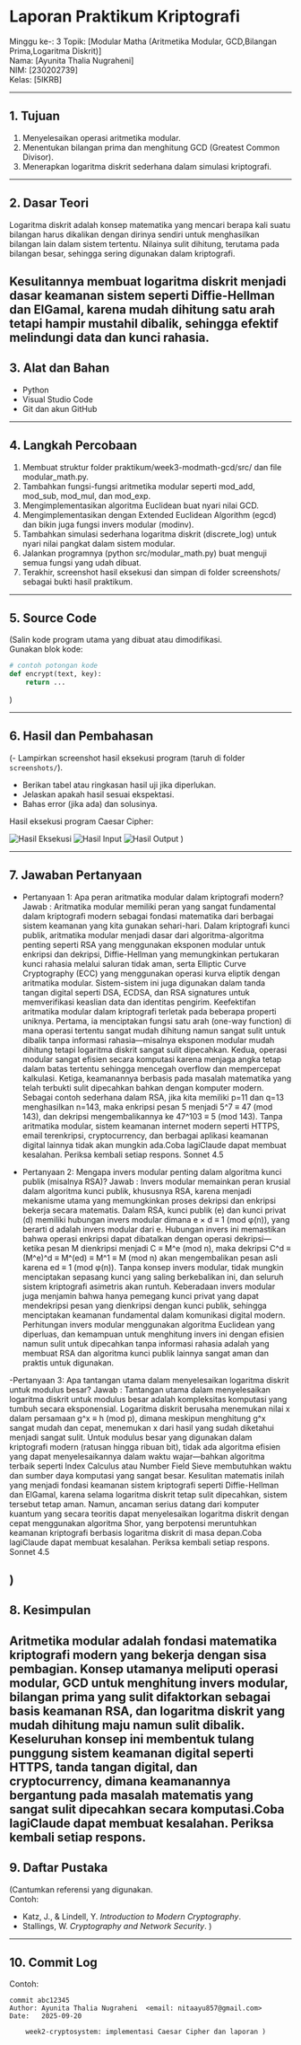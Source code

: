 # Laporan Praktikum Kriptografi
Minggu ke-: 3 
Topik: [Modular Matha (Aritmetika Modular, GCD,Bilangan Prima,Logaritma Diskrit)]  
Nama: [Ayunita Thalia Nugraheni]  
NIM: [230202739]  
Kelas: [5IKRB]  

---

## 1. Tujuan
1. Menyelesaikan operasi aritmetika modular.
2. Menentukan bilangan prima dan menghitung GCD (Greatest Common Divisor).
3. Menerapkan logaritma diskrit sederhana dalam simulasi kriptografi.

---

## 2. Dasar Teori
Logaritma diskrit adalah konsep matematika yang mencari berapa kali suatu bilangan harus dikalikan dengan dirinya sendiri untuk menghasilkan bilangan lain dalam sistem tertentu. Nilainya sulit dihitung, terutama pada bilangan besar, sehingga sering digunakan dalam kriptografi.

Kesulitannya membuat logaritma diskrit menjadi dasar keamanan sistem seperti Diffie-Hellman dan ElGamal, karena mudah dihitung satu arah tetapi hampir mustahil dibalik, sehingga efektif melindungi data dan kunci rahasia.
---

## 3. Alat dan Bahan
- Python   
- Visual Studio Code   
- Git dan akun GitHub  
---

## 4. Langkah Percobaan  
1. Membuat struktur folder praktikum/week3-modmath-gcd/src/ dan file modular_math.py.
2. Tambahkan fungsi-fungsi aritmetika modular seperti mod_add, mod_sub, mod_mul, dan mod_exp.
3. Mengimplementasikan algoritma Euclidean buat nyari nilai GCD.
4. Mengimplementasikan dengan Extended Euclidean Algorithm (egcd) dan bikin juga fungsi invers modular (modinv).
5. Tambahkan simulasi sederhana logaritma diskrit (discrete_log) untuk nyari nilai pangkat dalam sistem modular.
6. Jalankan programnya (python src/modular_math.py) buat menguji semua fungsi yang udah dibuat.
7. Terakhir, screenshot hasil eksekusi dan simpan di folder screenshots/ sebagai bukti hasil praktikum.

---

## 5. Source Code
(Salin kode program utama yang dibuat atau dimodifikasi.  
Gunakan blok kode:

```python
# contoh potongan kode
def encrypt(text, key):
    return ...
```
)

---

## 6. Hasil dan Pembahasan
(- Lampirkan screenshot hasil eksekusi program (taruh di folder `screenshots/`).  
- Berikan tabel atau ringkasan hasil uji jika diperlukan.  
- Jelaskan apakah hasil sesuai ekspektasi.  
- Bahas error (jika ada) dan solusinya. 

Hasil eksekusi program Caesar Cipher:

![Hasil Eksekusi](Screenshots/Eksekusi.png)
![Hasil Input](screenshots/input.png)
![Hasil Output](screenshots/output.png)
)

---

## 7. Jawaban Pertanyaan
- Pertanyaan 1: Apa peran aritmatika modular dalam kriptografi modern?
  Jawab : Aritmatika modular memiliki peran yang sangat fundamental dalam kriptografi modern sebagai fondasi matematika dari berbagai sistem keamanan yang kita gunakan sehari-hari. Dalam kriptografi kunci publik, aritmatika modular menjadi dasar dari algoritma-algoritma penting seperti RSA yang menggunakan eksponen modular untuk enkripsi dan dekripsi, Diffie-Hellman yang memungkinkan pertukaran kunci rahasia melalui saluran tidak aman, serta Elliptic Curve Cryptography (ECC) yang menggunakan operasi kurva eliptik dengan aritmatika modular. Sistem-sistem ini juga digunakan dalam tanda tangan digital seperti DSA, ECDSA, dan RSA signatures untuk memverifikasi keaslian data dan identitas pengirim.
Keefektifan aritmatika modular dalam kriptografi terletak pada beberapa properti uniknya. Pertama, ia menciptakan fungsi satu arah (one-way function) di mana operasi tertentu sangat mudah dihitung namun sangat sulit untuk dibalik tanpa informasi rahasia—misalnya eksponen modular mudah dihitung tetapi logaritma diskrit sangat sulit dipecahkan. Kedua, operasi modular sangat efisien secara komputasi karena menjaga angka tetap dalam batas tertentu sehingga mencegah overflow dan mempercepat kalkulasi. Ketiga, keamanannya berbasis pada masalah matematika yang telah terbukti sulit dipecahkan bahkan dengan komputer modern. Sebagai contoh sederhana dalam RSA, jika kita memiliki p=11 dan q=13 menghasilkan n=143, maka enkripsi pesan 5 menjadi 5^7 ≡ 47 (mod 143), dan dekripsi mengembalikannya ke 47^103 ≡ 5 (mod 143). Tanpa aritmatika modular, sistem keamanan internet modern seperti HTTPS, email terenkripsi, cryptocurrency, dan berbagai aplikasi keamanan digital lainnya tidak akan mungkin ada.Coba lagiClaude dapat membuat kesalahan. Periksa kembali setiap respons. Sonnet 4.5
  
- Pertanyaan 2: Mengapa invers modular penting dalam algoritma kunci publik (misalnya RSA)?
  Jawab : Invers modular memainkan peran krusial dalam algoritma kunci publik, khususnya RSA, karena menjadi mekanisme utama yang memungkinkan proses dekripsi dan enkripsi bekerja secara matematis. Dalam RSA, kunci publik (e) dan kunci privat (d) memiliki hubungan invers modular dimana e × d ≡ 1 (mod φ(n)), yang berarti d adalah invers modular dari e. Hubungan invers ini memastikan bahwa operasi enkripsi dapat dibatalkan dengan operasi dekripsi—ketika pesan M dienkripsi menjadi C ≡ M^e (mod n), maka dekripsi C^d ≡ (M^e)^d ≡ M^(ed) ≡ M^1 ≡ M (mod n) akan mengembalikan pesan asli karena ed ≡ 1 (mod φ(n)). Tanpa konsep invers modular, tidak mungkin menciptakan sepasang kunci yang saling berkebalikan ini, dan seluruh sistem kriptografi asimetris akan runtuh. Keberadaan invers modular juga menjamin bahwa hanya pemegang kunci privat yang dapat mendekripsi pesan yang dienkripsi dengan kunci publik, sehingga menciptakan keamanan fundamental dalam komunikasi digital modern. Perhitungan invers modular menggunakan algoritma Euclidean yang diperluas, dan kemampuan untuk menghitung invers ini dengan efisien namun sulit untuk dipecahkan tanpa informasi rahasia adalah yang membuat RSA dan algoritma kunci publik lainnya sangat aman dan praktis untuk digunakan.

-Pertanyaan 3: Apa tantangan utama dalam menyelesaikan logaritma diskrit untuk modulus besar?
   Jawab : Tantangan utama dalam menyelesaikan logaritma diskrit untuk modulus besar adalah kompleksitas komputasi yang tumbuh secara eksponensial. Logaritma diskrit berusaha menemukan nilai x dalam persamaan g^x ≡ h (mod p), dimana meskipun menghitung g^x sangat mudah dan cepat, menemukan x dari hasil yang sudah diketahui menjadi sangat sulit. Untuk modulus besar yang digunakan dalam kriptografi modern (ratusan hingga ribuan bit), tidak ada algoritma efisien yang dapat menyelesaikannya dalam waktu wajar—bahkan algoritma terbaik seperti Index Calculus atau Number Field Sieve membutuhkan waktu dan sumber daya komputasi yang sangat besar. Kesulitan matematis inilah yang menjadi fondasi keamanan sistem kriptografi seperti Diffie-Hellman dan ElGamal, karena selama logaritma diskrit tetap sulit dipecahkan, sistem tersebut tetap aman. Namun, ancaman serius datang dari komputer kuantum yang secara teoritis dapat menyelesaikan logaritma diskrit dengan cepat menggunakan algoritma Shor, yang berpotensi meruntuhkan keamanan kriptografi berbasis logaritma diskrit di masa depan.Coba lagiClaude dapat membuat kesalahan. Periksa kembali setiap respons. Sonnet 4.5
  
)
---
## 8. Kesimpulan
Aritmetika modular adalah fondasi matematika kriptografi modern yang bekerja dengan sisa pembagian. Konsep utamanya meliputi operasi modular, GCD untuk menghitung invers modular, bilangan prima yang sulit difaktorkan sebagai basis keamanan RSA, dan logaritma diskrit yang mudah dihitung maju namun sulit dibalik. Keseluruhan konsep ini membentuk tulang punggung sistem keamanan digital seperti HTTPS, tanda tangan digital, dan cryptocurrency, dimana keamanannya bergantung pada masalah matematis yang sangat sulit dipecahkan secara komputasi.Coba lagiClaude dapat membuat kesalahan. Periksa kembali setiap respons.
---

## 9. Daftar Pustaka
(Cantumkan referensi yang digunakan.  
Contoh:  
- Katz, J., & Lindell, Y. *Introduction to Modern Cryptography*.  
- Stallings, W. *Cryptography and Network Security*.  )

---

## 10. Commit Log  
Contoh:
```
commit abc12345
Author: Ayunita Thalia Nugraheni  <email: nitaayu857@gmail.com>
Date:   2025-09-20

    week2-cryptosystem: implementasi Caesar Cipher dan laporan )
```
